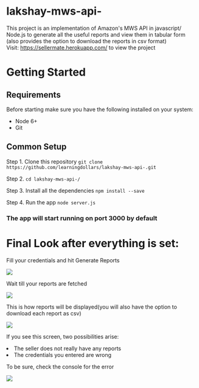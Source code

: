 # lakshay-mws-api-
This project is an implementation of Amazon's MWS API in javascript/ Node.js to generate all the useful reports and view them in tabular form (also provides the option to download the reports in csv format)
<br>
Visit: https://sellermate.herokuapp.com/ to view the project

# Getting Started

## Requirements
Before starting make sure you have the following installed on your system: 
* Node 6+
* Git

## Common Setup
Step 1. Clone this repository
``` git clone https://github.com/learningdollars/lakshay-mws-api-.git ```

Step 2. ``` cd lakshay-mws-api-/ ```

Step 3. Install all the dependencies
``` npm install --save ```

Step 4. Run the app 
``` node server.js ```

### The app will start running on port 3000 by default

# Final Look after everything is set: 
<p align = "center" >
  <p>Fill your credentials and hit Generate Reports </p>
  <img src="https://i.ibb.co/B6s9MkN/Screenshot-421.png" />
  <br>
  <p>Wait till your reports are fetched</p>
  <img src="https://i.ibb.co/4m6ncfB/Screenshot-419.png" />
  <br>
  <p>This is how reports will be displayed(you will also have the option to download each report as csv) </p>
  <img src="https://i.ibb.co/q51yrR3/Screenshot-422.png" />
  <br>
  <p>If you see this screen, two possibilities arise:
  <li>The seller does not really have any reports</li>
  <li>The credentials you entered are wrong</li>
  </p>
  <p>To be sure, check the console for the error</p>
  <img src="https://i.ibb.co/vzFryQS/Screenshot-420.png" />
  
</p>

